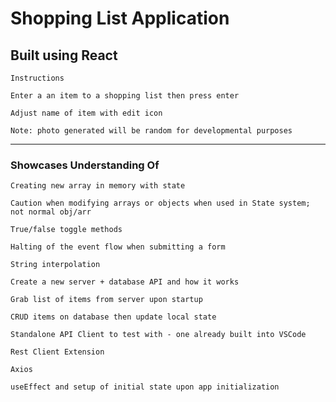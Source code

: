 # Shopping List Application

## Built using React
` Instructions `

` Enter a an item to a shopping list then press enter `

` Adjust name of item with edit icon `

` Note: photo generated will be random for developmental purposes `

---

### Showcases Understanding Of
` Creating new array in memory with state `

` Caution when modifying arrays or objects when used in State system; not normal obj/arr `

` True/false toggle methods `

` Halting of the event flow when submitting a form `

` String interpolation `

` Create a new server + database API and how it works `

` Grab list of items from server upon startup `

` CRUD items on database then update local state `

` Standalone API Client to test with - one already built into VSCode `

` Rest Client Extension `

` Axios `

` useEffect and setup of initial state upon app initialization `

